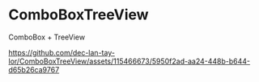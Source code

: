 # ComboBoxTreeView

ComboBox + TreeView


https://github.com/dec-lan-tay-lor/ComboBoxTreeView/assets/115466673/5950f2ad-aa24-448b-b644-d65b26ca9767

